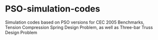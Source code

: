 # PSO-simulation-codes
Simulation codes based on PSO versions for CEC 2005 Benchmarks, Tension Compression Spring Design Problem, as well as Three-bar Truss Design Problem
